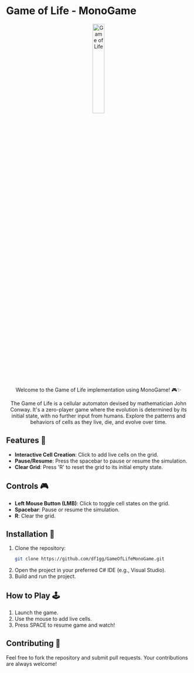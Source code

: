 # Game of Life - MonoGame

<div align="center">
  <img src="https://upload.wikimedia.org/wikipedia/commons/8/85/Galaxy%28Conway%27s_Game_of_Life%29.gif" width="25%" alt="Game of Life"/>

  Welcome to the Game of Life implementation using MonoGame! 🎮✨

  The Game of Life is a cellular automaton devised by mathematician John Conway. It's a zero-player game where the evolution is determined by its initial state, with no further input from humans. Explore the patterns and behaviors of cells as they live, die, and evolve over time.
</div>

## Features 🚀

- **Interactive Cell Creation**: Click to add live cells on the grid.
- **Pause/Resume**: Press the spacebar to pause or resume the simulation.
- **Clear Grid**: Press 'R' to reset the grid to its initial empty state.

## Controls 🎮

- **Left Mouse Button (LMB)**: Click to toggle cell states on the grid.
- **Spacebar**: Pause or resume the simulation.
- **R**: Clear the grid.

## Installation 💾
1. Clone the repository:
    ```sh
    git clone https://github.com/df1gg/GameOfLifeMonoGame.git
    ```
2. Open the project in your preferred C# IDE (e.g., Visual Studio).
3. Build and run the project.

## How to Play 🕹️
1. Launch the game.
2. Use the mouse to add live cells.
3. Press SPACE to resume game and watch!

## Contributing 🤝
Feel free to fork the repository and submit pull requests. Your contributions are always welcome!
